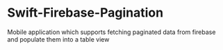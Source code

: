 # Swift-Firebase-Pagination
Mobile application which supports fetching paginated data from firebase and populate them into a table view
